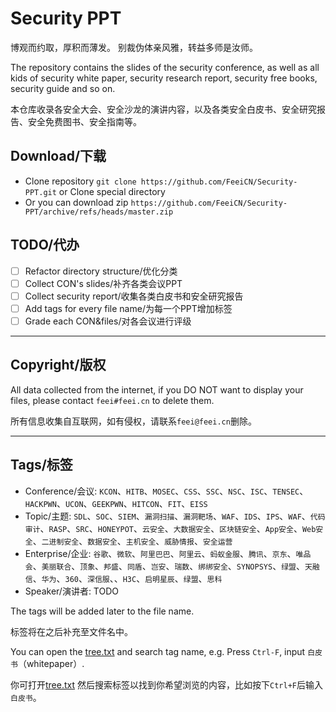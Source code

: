 # Security PPT
博观而约取，厚积而薄发。
别裁伪体亲风雅，转益多师是汝师。

The repository contains the slides of the security conference, as well as all kids of security white paper, security research report, security free books, security guide and so on.

本仓库收录各安全大会、安全沙龙的演讲内容，以及各类安全白皮书、安全研究报告、安全免费图书、安全指南等。

## Download/下载

- Clone repository `git clone https://github.com/FeeiCN/Security-PPT.git` or Clone special directory
- Or you can download zip `https://github.com/FeeiCN/Security-PPT/archive/refs/heads/master.zip`

## TODO/代办
- [ ] Refactor directory structure/优化分类
- [ ] Collect CON's slides/补齐各类会议PPT
- [ ] Collect security report/收集各类白皮书和安全研究报告
- [ ] Add tags for every file name/为每一个PPT增加标签
- [ ] Grade each CON&files/对各会议进行评级
---

## Copyright/版权

All data collected from the internet, if you DO NOT want to display your files, please contact `feei#feei.cn` to delete them.

所有信息收集自互联网，如有侵权，请联系`feei@feei.cn`删除。

---

## Tags/标签
- Conference/会议: `KCON`、`HITB`、`MOSEC`、`CSS`、`SSC`、`NSC`、`ISC`、`TENSEC`、`HACKPWN`、`UCON`、`GEEKPWN`、`HITCON`、`FIT`、`EISS`
- Topic/主题: `SDL`、`SOC`、`SIEM`、`漏洞扫描`、`漏洞靶场`、`WAF`、`IDS`、`IPS`、`WAF`、`代码审计`、`RASP`、`SRC`、`HONEYPOT`、`云安全`、`大数据安全`、`区块链安全`、`App安全`、`Web安全`、`二进制安全`、`数据安全`、`主机安全`、`威胁情报`、`安全运营`
- Enterprise/企业: `谷歌`、`微软`、`阿里巴巴`、`阿里云`、`蚂蚁金服`、`腾讯`、`京东`、`唯品会`、`美丽联合`、`顶象`、`邦盛`、`同盾`、`岂安`、`瑞数`、`绑绑安全`、`SYNOPSYS`、`绿盟`、`天融信`、`华为`、`360`、`深信服`、、`H3C`、`启明星辰`、`绿盟`、`思科`
- Speaker/演讲者: TODO

The tags will be added later to the file name.

标签将在之后补充至文件名中。

You can open the [tree.txt](https://github.com/FeeiCN/Security-PPT/blob/master/tree.txt) and search tag name, e.g. Press `Ctrl-F`, input `白皮书`（whitepaper）.

你可打开[tree.txt](https://github.com/FeeiCN/Security-PPT/blob/master/tree.txt) 然后搜索标签以找到你希望浏览的内容，比如按下`Ctrl+F`后输入`白皮书`。